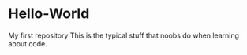 # Hello-World
My first repository
This is the typical stuff that noobs do when learning about code.
